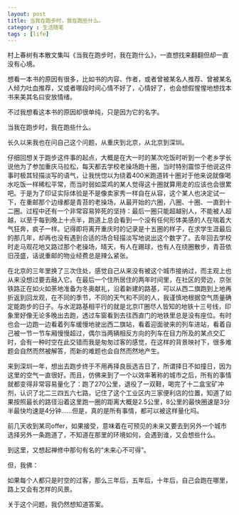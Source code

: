 ```yaml
---
layout: post
title: 当我在跑步时，我在跑些什么。
category : 生活随笔
tags : [life]
---
```



村上春树有本散文集叫《当我在跑步时，我在跑什么》，一直想找来翻翻但却一直没有心境。

想看一本书的原因有很多，比如书的内容、作者，或者曾被某名人推荐、曾被某名人倾力吐血推荐，又或者哪段时间心情不好了，心情好了，也会想假惺惺地想找本书来美其名曰安放情绪。

不过我想看这本书的原因却很单纯，只是因为它的名字。

当我在跑步时，我在跑些什么。

长久以来我也在问自己这个问题，从重庆到北京，从北京到深圳。

仔细回想关于跑步这件事的起点，大概是在大一时的某次吃饭时听到一个老乡学长说他为了参加重庆马拉松，每天都去学校老操场跑十圈，当时特别震惊于他说这件事时极其轻描淡写的语气，让我恍惚以为绕着400米跑道转十圈对于他来说就像喝水吃饭一样稀松平常，而当时弱如菜鸡的某人觉得这十圈就算用走的应该也会很累吧。于是为了印证实际体验是不是像卖家秀一样自在从容，这个某人也决定试一下，在重邮那个边缘都是青苔的老操场，从最开始的六圈，八圈、十圈、一直到十二圈。过程中还有一个非常容易猝死的坚持：最后一圈只能超越别人，不能被人超越，以至于每到晚上十点半，跑道上总会看到一个没有任何形体美感的人在喘着大气狂奔，疯子一样。记得即将离开重庆时的记录是十五圈的样子，在求学生涯最后的那几年，却再也没有遇到合适的场合轻描淡写地说出这个数字了。去年回去学校时走马观花地又路过那个老操场，晴天，有人在踢球，也有人在绕圈散步，青苔依旧茂盛，话说重邮的物业经费总是辣么紧张。

在北京的三年里换了三次住处，感觉自己从来没有被这个城市接纳过，而主观上也从来没想过要去融入它。在最后一个住所居住的两年时间里，在社区的旁边，京张铁路正在如火如荼地准备为冬奥献礼，沿着新建的路基，可以从西二旗跑到上地再折返到回龙观，在不同的季节，不同的天气和不同的人，我谨慎地根据空气质量确定能跑步的日子。与水泥路基相平行的就是北京IT圈尽人皆知的地铁十三号线，印象里好像无论多晚出去跑，透过车窗看到去往西直门的地铁里总是没有座位。有时也会一边跑一边看着列车缓慢地驶出西二旗站，看着迎面驶来的列车进站，看着自己被一节一节车厢慢慢超过，偶尔当两辆相反方向的列车在目力所及的某点交汇时，会有一种时空在此交错而我是匆匆过客的感觉，在这样的背景映衬下，很多难题会自然而然被解答，而新的难题也会自然而然地产生。

来到深圳一年，想出去跑步终于不用再择良辰选吉日了，所谓择日不如撞日，因为这里的空气一直很好。而且，仿佛来到了一个以效率著称的城市之后，所有的事情就都变得非常容易量化了：跑了270公里，退役了一双鞋，喝完了十二盒宝矿冲剂，认识了北二三四五六七路，记住了这个工业区内三家便利店的位置，知道了如果按照最长的路径沿着这里跑一圈的距离大概是2.5公里，8公里的最快圈速是3分半最快均速是4分钟……但是，真的是所有事情，都可以被这样量化吗。

前几天收到某司offer，如果接受，意味着在可预见的未来又要去到另外一个城市选择另外一条跑道了，不知道在那里的环境如何，会遇到谁，又会想些什么。

到这里，又想起禅修中那句有名的“未来心不可得”。

但，我佛：

如果每个人都只是时空的过客，那么三年后，五年后，十年后，自己会跑在哪里，路上又会有怎样的风景。

关于这个问题，我仍然想知道答案。
